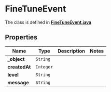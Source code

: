 

# FineTuneEvent

The class is defined in **[FineTuneEvent.java](../../src/main/java/org/openapitools/model/FineTuneEvent.java)**

## Properties

Name | Type | Description | Notes
------------ | ------------- | ------------- | -------------
**_object** | `String` |  | 
**createdAt** | `Integer` |  | 
**level** | `String` |  | 
**message** | `String` |  | 







